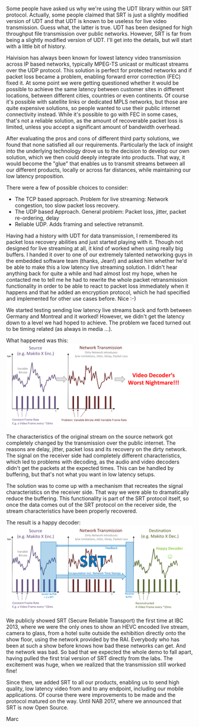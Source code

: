 Some people have asked us why we're using the UDT library within our SRT protocol. Actually, some people claimed that SRT is just a slightly modified version of UDT and that UDT is known to be useless for live video transmission. Guess what, the latter is true. UDT has been designed for high throughput file transmission over public networks. However, SRT is far from being a slightly modified version of UDT. I'll get into the details, but will start with a little bit of history.

Haivision has always been known for lowest latency video transmission across IP based networks, typically MPEG-TS unicast or multicast streams over the UDP protocol. This solution is perfect for protected networks and if packet loss became a problem, enabling forward error correction (FEC) fixed it.
At some point we were getting questioned whether it would be possible to achieve the same latency between customer sites in different locations, between different cities, countries or even continents. Of course it's possible with satellite links or dedicated MPLS networks, but those are quite expensive solutions, so people wanted to use their public internet connectivity instead. While it's possible to go with FEC in some cases, that's not a reliable solution, as the amount of recoverable packet loss is limited, unless you accept a significant amount of bandwidth overhead.

After evaluating the pros and cons of different third party solutions, we found that none satisfied all our requirements. Particularly the lack of insight into the underlying technology drove us to the decision to develop our own solution, which we then could deeply integrate into products. That way, it would become the "glue" that enables us to transmit streams between all our different products, locally or across far distances, while maintaining our low latency proposition.

There were a few of possible choices to consider:
- The TCP based approach. Problem for live streaming: Network congestion, too slow packet loss recovery.
- The UDP based Approach. General problem: Packet loss, jitter, packet re-ordering, delay
- Reliable UDP. Adds framing and selective retransmit.

Having had a history with UDT for data transmission, I remembered its packet loss recovery abilities and just started playing with it. Though not designed for live streaming at all, it kind of worked when using really big buffers. I handed it over to one of our extremely talented networking guys in the embedded software team (thanks, Jean!) and asked him whether he'd be able to make this a low latency live streaming solution. I didn't hear anything back for quite a while and had almost lost my hope, when he contacted me to tell me he had to rewrite the whole packet retransmission functionality in order to be able to react to packet loss immediately when it happens and that he added an encryption protocol, which he had specified and implemented for other use cases before. Nice :-)

We started testing sending low latency live streams back and forth between Germany and Montreal and it worked! However, we didn't get the latency down to a level we had hoped to achieve. The problem we faced turned out to be timing related (as always in media ...).

What happened was this:
![Bad Signal](images/SRT_Transmission_Bad_Signal.png)

The characteristics of the original stream on the source network got completely changed by the transmission over the public internet. The reasons are delay, jitter, packet loss and its recovery on the dirty network. The signal on the receiver side had completely different characteristics, which led to problems with decoding, as the audio and video decoders didn't get the packets at the expected times. This can be handled by buffering, but that's not what you want in low latency setups.

The solution was to come up with a mechanism that recreates the signal characteristics on the receiver side. That way we were able to dramatically reduce the buffering. This functionality is part of the SRT protocol itself, so once the data comes out of the SRT protocol on the receiver side, the stream characteristics have been properly recovered.

The result is a happy decoder:
![Good Signal](images/SRT_History_Good_Signal.png)

We publicly showed SRT (Secure Reliable Transport) the first time at IBC 2013, where we were the only ones to show an HEVC encoded live stream, camera to glass, from a hotel suite outside the exhibition directly onto the show floor, using the network provided by the RAI. Everybody who has been at such a show before knows how bad these networks can get. And the network was bad. So bad that we expected the whole demo to fall apart, having pulled the first trial version of SRT directly from the labs. The excitement was huge, when we realized that the transmission still worked fine!

Since then, we added SRT to all our products, enabling us to send high quality, low latency video from and to any endpoint, including our mobile applications. Of course there were improvements to be made and the protocol matured on the way. Until NAB 2017, where we announced that SRT is now Open Source.

Marc